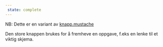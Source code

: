 ```yaml
---
 state: complete
---
```

NB: Dette er en variant av  [knapp.mustache](../../patterns/00-atomer-02-lenker-og-knapper-10-knapp/00-atomer-02-lenker-og-knapper-10-knapp.html)

Den store knappen brukes for å fremheve en oppgave, f.eks en lenke til et viktig skjema.
